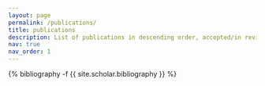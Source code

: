```yaml
---
layout: page
permalink: /publications/
title: publications
description: List of publications in descending order, accepted/in review/submitted articles are labeled accordingly.
nav: true
nav_order: 1
---
```

<!-- _pages/publications.md -->
<div class="publications">

{% bibliography -f {{ site.scholar.bibliography }} %}

</div>
